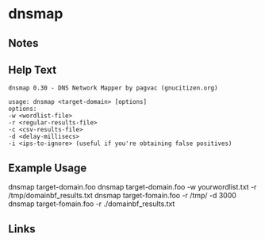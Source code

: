 # dnsmap

Notes
-------

Help Text
-------
```
dnsmap 0.30 - DNS Network Mapper by pagvac (gnucitizen.org)

usage: dnsmap <target-domain> [options]
options:
-w <wordlist-file>
-r <regular-results-file>
-c <csv-results-file>
-d <delay-millisecs>
-i <ips-to-ignore> (useful if you're obtaining false positives)
```

Example Usage
-------
dnsmap target-domain.foo
dnsmap target-domain.foo -w yourwordlist.txt -r /tmp/domainbf_results.txt
dnsmap target-fomain.foo -r /tmp/ -d 3000
dnsmap target-fomain.foo -r ./domainbf_results.txt

Links
-------
